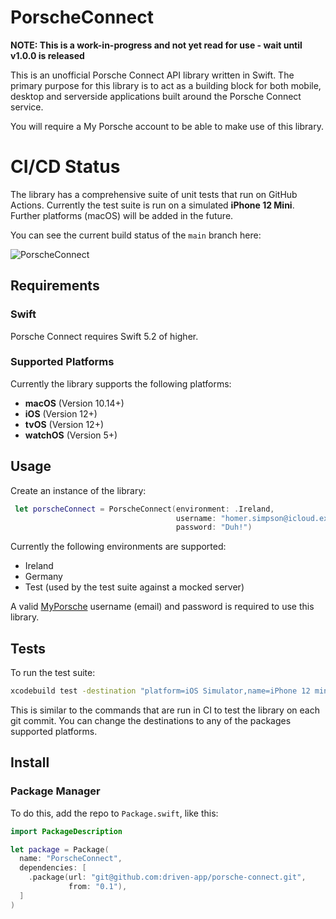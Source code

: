 # PorscheConnect 

**NOTE: This is a work-in-progress and not yet read for use - wait until v1.0.0 is released**

This is an unofficial Porsche Connect API library written in Swift. The primary purpose for this library is to act as a building block for both mobile, desktop and serverside applications built around the Porsche Connect service.

You will require a My Porsche account to be able to make use of this library.

# CI/CD Status

The library has a comprehensive suite of unit tests that run on GitHub Actions. Currently the test suite is run on a simulated **iPhone 12 Mini**. Further platforms (macOS) will be added in the future. 

You can see the current build status of the `main` branch here:

![PorscheConnect](https://github.com/driven-app/porsche-connect/workflows/PorscheConnect/badge.svg)


## Requirements

### Swift

Porsche Connect requires Swift 5.2 of higher.

### Supported Platforms

Currently the library supports the following platforms:

* **macOS** (Version 10.14+)
* **iOS** (Version 12+)
* **tvOS** (Version 12+)
* **watchOS** (Version 5+)


## Usage

Create an instance of the library:

```Swift
 let porscheConnect = PorscheConnect(environment: .Ireland, 
                                     username: "homer.simpson@icloud.example", 
                                     password: "Duh!")
```

Currently the following environments are supported:

* Ireland
* Germany
* Test (used by the test suite against a mocked server)

A valid [MyPorsche](https://connect-portal.porsche.com) username (email) and password is required to use this library.


## Tests

To run the test suite:

```bash
xcodebuild test -destination "platform=iOS Simulator,name=iPhone 12 mini" -scheme "PorscheConnect"
```

This is similar to the commands that are run in CI to test the library on each git commit. You can change the destinations to any of the packages supported platforms.


## Install

### Package Manager

To do this, add the repo to `Package.swift`, like this:

```swift
import PackageDescription

let package = Package(
  name: "PorscheConnect",
  dependencies: [
    .package(url: "git@github.com:driven-app/porsche-connect.git", 
             from: "0.1"),
  ]
)
```

